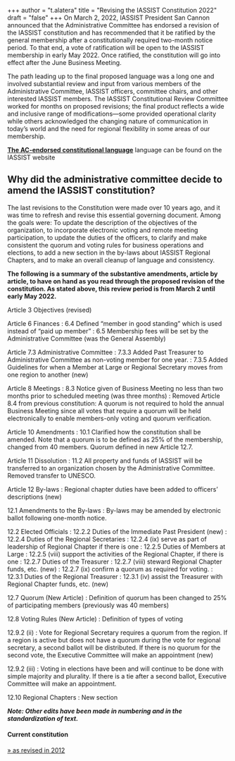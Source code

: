 +++
author = "t.alatera"
title = "Revising the IASSIST Constitution 2022"
draft = "false"
+++
On March 2, 2022, IASSIST President San Cannon announced that the Administrative Committee has endorsed a revision of the IASSIST constitution and has recommended that it be ratified by the general membership after a constitutionally required two-month notice period.  To that end, a vote of ratification will be open to the IASSIST membership in early May 2022.  Once ratified, the constitution will go into effect after the June Business Meeting. 

The path leading up to the final proposed language was a long one and involved substantial review and input from various members of the Administrative Committee, IASSIST officers, committee chairs, and other interested IASSIST members.  The IASSIST Constitutional Review Committee worked for months on proposed revisions; the final product reflects a wide and inclusive range of modifications—some provided operational clarity while others acknowledged the changing nature of communication in today’s world and the need for regional flexibility in some areas of our membership.

<strong><a href="../iassist-constitution-proposed-revision-2022/" >The AC-endorsed constitutional language</a></strong> language can be found on the IASSIST website

## Why did the administrative committee decide to amend the IASSIST constitution?

The last revisions to the Constitution were made over 10 years ago, and it was time to refresh and revise this essential governing document.  Among the goals were:  To update the description of the objectives of the organization, to incorporate electronic voting and remote meeting participation, to update the duties of the officers, to clarify and make consistent the quorum and voting rules for business operations and elections, to add a new section in the by-laws about IASSIST Regional Chapters, and to make an overall cleanup of language and consistency.

**The following is a summary of the substantive amendments, article by article, to have on hand as you read through the proposed revision of the constitution.  As stated above, this review period is from March 2 until early May 2022.**

Article 3 Objectives (revised)

Article 6 Finances
: 6.4 Defined “member in good standing” which is used instead of “paid up member”
: 6.5 Membership fees will be set by the Administrative Committee (was the General Assembly)

Article 7.3 Administrative Committee 
: 7.3.3 Added Past Treasurer to Administrative Committee as non-voting member for one year.
: 7.3.5 Added Guidelines for when a Member at Large or Regional Secretary moves from one region to another (new)

Article 8 Meetings
: 8.3 Notice given of Business Meeting no less than two months prior to scheduled meeting (was three months)
: Removed Article 8.4 from previous constitution:  A quorum is not required to hold the annual Business Meeting since all votes that require a quorum will be held electronically to enable members-only voting and quorum verification.

Article 10 Amendments
: 10.1 Clarified how the constitution shall be amended.  Note that a quorum is to be defined as 25% of the membership, changed from 40 members. Quorum defined in new Article 12.7.

Article 11 Dissolution
: 11.2 All property and funds of IASSIST will be transferred to an organization chosen by the Administrative Committee.  Removed transfer to UNESCO.

Article 12 By-laws
: Regional chapter duties have been added to officers’ descriptions (new)

12.1 Amendments to the By-laws
: By-laws may be amended by electronic ballot following one-month notice.  

12.2 Elected Officials
: 12.2.2 Duties of the Immediate Past President (new)
: 12.2.4 Duties of the Regional Secretaries
: 12.2.4 (ix) serve as part of leadership of Regional Chapter if there is one
: 12.2.5 Duties of Members at Large 
: 12.2.5 (viii) support the activities of the Regional Chapter, if there is one
: 12.2.7 Duties of the Treasurer
: 12.2.7 (viii) steward Regional Chapter funds, etc. (new)
: 12.2.7 (ix) confirm a quorum as required for voting.
: 12.3.1 Duties of the Regional Treasurer
: 12.3.1 (iv) assist the Treasurer with Regional Chapter funds, etc. (new)

12.7 Quorum (New Article)
: Definition of quorum has been changed to 25% of participating members (previously was 40 members)

12.8 Voting Rules (New Article)
: Definition of types of voting 

12.9.2 (ii) 
: Vote for Regional Secretary requires a quorum from the region.  If a region is active but does not have a quorum during the vote for regional secretary, a second ballot will be distributed. If there is no quorum for the second vote, the Executive Committee will make an appointment (new)

12.9.2 (iii)
: Voting in elections have been and will continue to be done with simple majority and plurality.  If there is a tie after a second ballot, Executive Committee will make an appointment.

12.10 Regional Chapters
: New section

***Note:  Other edits have been made in numbering and in the standardization of text.***
 
#### Current constitution
[» as revised in 2012](/about/iassist-constitution)

